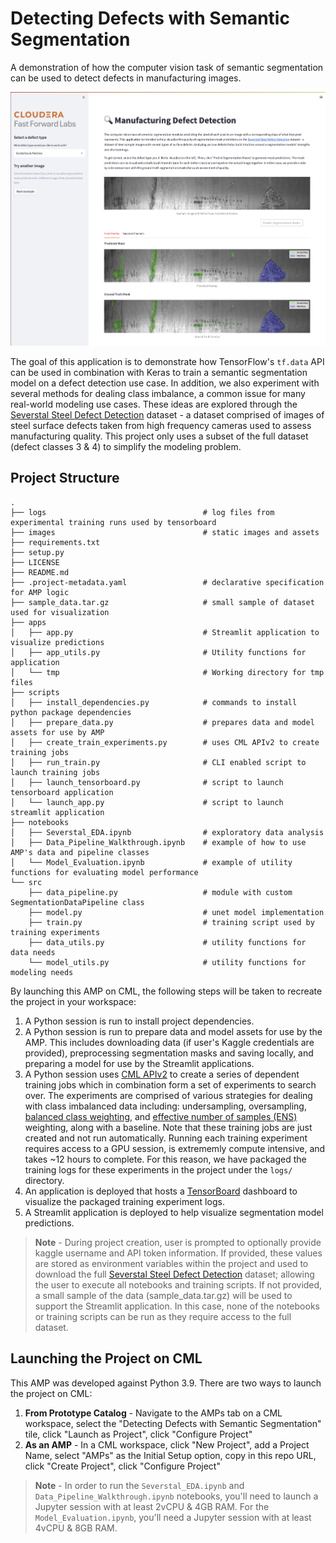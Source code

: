 # Detecting Defects with Semantic Segmentation

A demonstration of how the computer vision task of semantic segmentation can be used to detect defects in manufacturing images.

![](images/app_preview.png)

The goal of this application is to demonstrate how TensorFlow's `tf.data` API can be used in combination with Keras to train a semantic segmentation model on a defect detection use case. In addition, we also experiment with several methods for dealing class imbalance, a common issue for many real-world modeling use cases. These ideas are explored through the [Severstal Steel Defect Detection](https://www.kaggle.com/competitions/severstal-steel-defect-detection/overview) dataset - a dataset comprised of images of steel surface defects taken from high frequency cameras used to assess manufacturing quality. This project only uses a subset of the full dataset (defect classes 3 & 4) to simplify the modeling problem.

## Project Structure

```
.
├── logs                                   # log files from experimental training runs used by tensorboard
├── images                                 # static images and assets
├── requirements.txt
├── setup.py
├── LICENSE
├── README.md
├── .project-metadata.yaml                 # declarative specification for AMP logic
├── sample_data.tar.gz                     # small sample of dataset used for visualization
├── apps
│   ├── app.py                             # Streamlit application to visualize predictions
│   ├── app_utils.py                       # Utility functions for application
│   └── tmp                                # Working directory for tmp files
├── scripts
│   ├── install_dependencies.py            # commands to install python package dependencies
│   ├── prepare_data.py                    # prepares data and model assets for use by AMP
│   ├── create_train_experiments.py        # uses CML APIv2 to create training jobs
│   ├── run_train.py                       # CLI enabled script to launch training jobs
│   ├── launch_tensorboard.py              # script to launch tensorboard application
│   └── launch_app.py                      # script to launch streamlit application
├── notebooks
│   ├── Severstal_EDA.ipynb                # exploratory data analysis
│   ├── Data_Pipeline_Walkthrough.ipynb    # example of how to use AMP's data and pipeline classes
│   └── Model_Evaluation.ipynb             # example of utility functions for evaluating model performance
└── src
    ├── data_pipeline.py                   # module with custom SegmentationDataPipeline class
    ├── model.py                           # unet model implementation
    ├── train.py                           # training script used by training experiments
    ├── data_utils.py                      # utility functions for data needs
    └── model_utils.py                     # utility functions for modeling needs

```

By launching this AMP on CML, the following steps will be taken to recreate the project in your workspace:

1. A Python session is run to install project dependencies.
2. A Python session is run to prepare data and model assets for use by the AMP. This includes downloading data (if user's Kaggle credentials are provided), preprocessing segmentation masks and saving locally, and preparing a model for use by the Streamlit applications.
3. A Python session uses [CML APIv2](https://docs.cloudera.com/machine-learning/cloud/api/topics/ml-api-v2.html) to create a series of dependent training jobs which in combination form a set of experiments to search over. The experiments are comprised of various strategies for dealing with class imbalanced data including: undersampling, oversampling, [balanced class weighting](https://scikit-learn.org/stable/modules/generated/sklearn.utils.class_weight.compute_class_weight.html), and [effective number of samples (ENS)](https://arxiv.org/pdf/1901.05555.pdf) weighting, along with a baseline. Note that these training jobs are just created and not run automatically. Running each training experiment requires access to a GPU session, is extrememly compute intensive, and takes ~12 hours to complete. For this reason, we have packaged the training logs for these experiments in the project under the `logs/` directory.
4. An application is deployed that hosts a [TensorBoard](https://www.tensorflow.org/tensorboard) dashboard to visualize the packaged training experiment logs.
5. A Streamlit application is deployed to help visualize segmentation model predictions.

> **Note** - During project creation, user is prompted to optionally provide kaggle username and API token information. If provided, these values are stored as environment variables within the project and used to download the full [Severstal Steel Defect Detection](https://www.kaggle.com/competitions/severstal-steel-defect-detection/overview) dataset; allowing the user to execute all notebooks and training scripts. If not provided, a small sample of the data (sample_data.tar.gz) will be used to support the Streamlit application. In this case, none of the notebooks or training scripts can be run as they require access to the full dataset.

## Launching the Project on CML

This AMP was developed against Python 3.9. There are two ways to launch the project on CML:

1. **From Prototype Catalog** - Navigate to the AMPs tab on a CML workspace, select the "Detecting Defects with Semantic Segmentation" tile, click "Launch as Project", click "Configure Project"
2. **As an AMP** - In a CML workspace, click "New Project", add a Project Name, select "AMPs" as the Initial Setup option, copy in this repo URL, click "Create Project", click "Configure Project"

> **Note** - In order to run the `Severstal_EDA.ipynb` and `Data_Pipeline_Walkthrough.ipynb` notebooks, you'll need to launch a Jupyter session with at least 2vCPU & 4GB RAM. For the `Model_Evaluation.ipynb`, you'll need a Jupyter session with at least 4vCPU & 8GB RAM.
